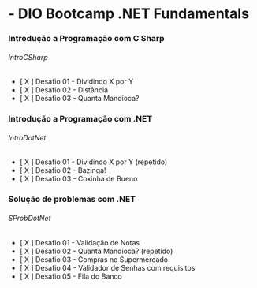 # - DIO Bootcamp .NET Fundamentals

### Introdução a Programação com C Sharp
######  IntroCSharp
- [ X ] Desafio 01 - Dividindo X por Y
- [ X ] Desafio 02 - Distância
- [ X ] Desafio 03 - Quanta Mandioca?

### Introdução a Programação com .NET
######  IntroDotNet
- [ X ] Desafio 01 - Dividindo X por Y (repetido)
- [ X ] Desafio 02 - Bazinga!
- [ X ] Desafio 03 - Coxinha de Bueno

### Solução de problemas com .NET
######  SProbDotNet
- [ X ] Desafio 01 - Validação de Notas
- [ X ] Desafio 02 - Quanta Mandioca? (repetido)
- [ X ] Desafio 03 - Compras no Supermercado
- [ X ] Desafio 04 - Validador de Senhas com requisitos
- [ X ] Desafio 05 - Fila do Banco
